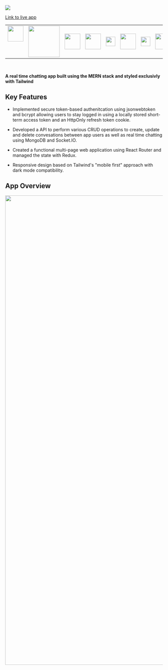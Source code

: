  <img src="https://user-images.githubusercontent.com/54665027/231650924-120fb0a5-baa2-4a41-9480-ad8fc95a6360.png" width=""> 

 [Link to live app](https://droplet-frontend.onrender.com/signup)
<br>
<table>
<tr>
<td valign="top"><img src="https://user-images.githubusercontent.com/54665027/231559480-cc8c4a98-5f8e-471c-a80f-4fcd01856bb5.png" width="50" > </td> 
<td><img src="https://user-images.githubusercontent.com/54665027/231631787-be32422a-2ae8-4593-a3a9-1c12d295f582.png" width="100" > </td>     
<td><img src="https://user-images.githubusercontent.com/54665027/231560889-71940afb-95b5-45b1-a8af-0eb0efded9b1.png" width="50" > </td> 
<td><img src="https://user-images.githubusercontent.com/54665027/231561898-af4f844e-404f-408e-bc90-71990c57243c.png" width="50" > </td> 
<td><img src="https://user-images.githubusercontent.com/54665027/231635924-1c7faaa7-364a-4248-9e98-7e9e34e5d95b.png" width="30"> </td> 
<td><img src="https://user-images.githubusercontent.com/54665027/231562214-78102b25-036c-417e-b222-bcf6ce9d46b6.png" width="50"> </td>
<td><img src="https://user-images.githubusercontent.com/54665027/231635924-1c7faaa7-364a-4248-9e98-7e9e34e5d95b.png" width="30"> </td> 
<td><img src="https://user-images.githubusercontent.com/54665027/231636186-3b8536b4-4018-4982-9fa6-3bdb0fb1c8de.png" width="50"> </td>
</tr>
</table>
<br>


 **A real time chatting app built using the MERN stack and styled exclusivly with Tailwind**
 



## Key Features

* Implemented secure token-based authenitcation using jsonwebtoken and bcrypt allowing users to stay logged in using a locally stored short-term access token and an HttpOnly refresh token cookie.

* Developed a API to perform various CRUD operations to create, update and delete convesations between app users as well as real time chatting using MongoDB and Socket.IO.

* Created a functional multi-page web application using React Router and managed the state with Redux.

* Responsive design based on Tailwind's "mobile first" approach with dark mode compatibility. 

## App Overview


<img src="https://user-images.githubusercontent.com/54665027/231789207-b06c6a85-b79e-4ea3-b2f1-fd7d023953a5.gif" width="1500">
